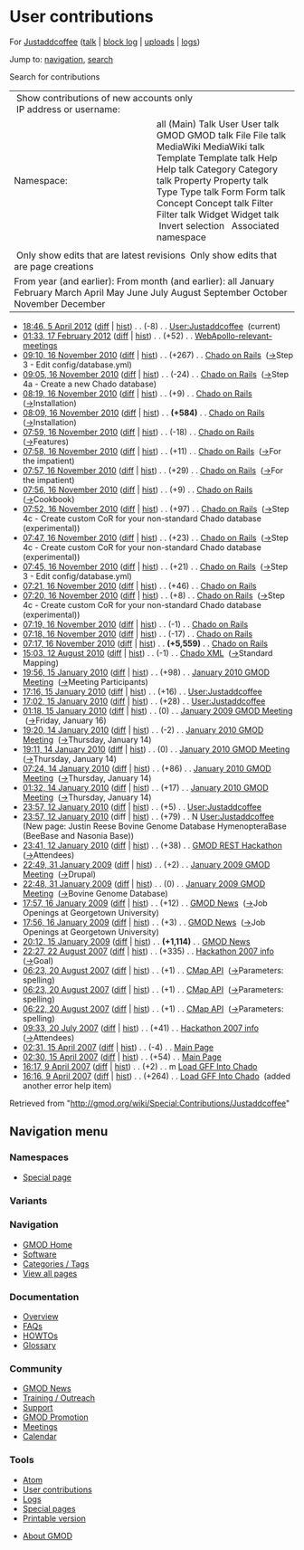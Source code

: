 <div id="mw-page-base" class="noprint">

</div>

<div id="mw-head-base" class="noprint">

</div>

<div id="content" class="mw-body" role="main">

<span id="top"></span>

<div id="mw-js-message" style="display:none;">

</div>



# <span dir="auto">User contributions</span>

<div id="bodyContent">

<div id="contentSub">

For [Justaddcoffee](/wiki/User:Justaddcoffee "User:Justaddcoffee") (<a
href="/mediawiki/index.php?title=User_talk:Justaddcoffee&amp;action=edit&amp;redlink=1"
class="new"
title="User talk:Justaddcoffee (page does not exist)">talk</a> \| [block
log](/mediawiki/index.php?title=Special:Log/block&page=User%3AJustaddcoffee "Special:Log/block")
\|
[uploads](/wiki/Special:ListFiles/Justaddcoffee "Special:ListFiles/Justaddcoffee")
\| [logs](/wiki/Special:Log/Justaddcoffee "Special:Log/Justaddcoffee"))

</div>

<div id="jump-to-nav" class="mw-jump">

Jump to: [navigation](#mw-navigation), [search](#p-search)

</div>

<div id="mw-content-text">

Search for contributions

<table class="mw-contributions-table">
<colgroup>
<col style="width: 50%" />
<col style="width: 50%" />
</colgroup>
<tbody>
<tr class="odd">
<td colspan="2"> Show contributions of new accounts only<br />
 IP address or username:</td>
</tr>
<tr class="even">
<td class="mw-label">Namespace:</td>
<td>all (Main) Talk User User talk GMOD GMOD talk File File talk
MediaWiki MediaWiki talk Template Template talk Help Help talk Category
Category talk Property Property talk Type Type talk Form Form talk
Concept Concept talk Filter Filter talk Widget Widget talk  
 Invert selection 
 Associated namespace </td>
</tr>
<tr class="odd">
<td colspan="2"></td>
</tr>
<tr class="even">
<td colspan="2"> Only show edits that are latest revisions
 Only show edits that are page creations</td>
</tr>
<tr class="odd">
<td colspan="2">From year (and earlier): From month (and earlier): all
January February March April May June July August September October
November December</td>
</tr>
</tbody>
</table>

- <a href="/mediawiki/index.php?title=User:Justaddcoffee&amp;oldid=20111"
  class="mw-changeslist-date" title="User:Justaddcoffee">18:46, 5 April
  2012</a>
  ([diff](/mediawiki/index.php?title=User:Justaddcoffee&diff=prev&oldid=20111 "User:Justaddcoffee")
  \|
  [hist](/mediawiki/index.php?title=User:Justaddcoffee&action=history "User:Justaddcoffee"))
  <span class="mw-changeslist-separator">. .</span>
  <span class="mw-plusminus-neg" dir="ltr"
  title="120 bytes after change">(-8)</span>‎
  <span class="mw-changeslist-separator">. .</span>
  <a href="/wiki/User:Justaddcoffee" class="mw-contributions-title"
  title="User:Justaddcoffee">User:Justaddcoffee</a> ‎
  <span class="mw-uctop">(current)</span>
- <a
  href="/mediawiki/index.php?title=WebApollo-relevant-meetings&amp;oldid=19745"
  class="mw-changeslist-date" title="WebApollo-relevant-meetings">01:33,
  17 February 2012</a>
  ([diff](/mediawiki/index.php?title=WebApollo-relevant-meetings&diff=prev&oldid=19745 "WebApollo-relevant-meetings")
  \|
  [hist](/mediawiki/index.php?title=WebApollo-relevant-meetings&action=history "WebApollo-relevant-meetings"))
  <span class="mw-changeslist-separator">. .</span>
  <span class="mw-plusminus-pos" dir="ltr"
  title="2,110 bytes after change">(+52)</span>‎
  <span class="mw-changeslist-separator">. .</span>
  <a href="/wiki/WebApollo-relevant-meetings"
  class="mw-contributions-title"
  title="WebApollo-relevant-meetings">WebApollo-relevant-meetings</a> ‎
- <a href="/mediawiki/index.php?title=Chado_on_Rails&amp;oldid=15089"
  class="mw-changeslist-date" title="Chado on Rails">09:10, 16 November
  2010</a>
  ([diff](/mediawiki/index.php?title=Chado_on_Rails&diff=prev&oldid=15089 "Chado on Rails")
  \|
  [hist](/mediawiki/index.php?title=Chado_on_Rails&action=history "Chado on Rails"))
  <span class="mw-changeslist-separator">. .</span>
  <span class="mw-plusminus-pos" dir="ltr"
  title="6,872 bytes after change">(+267)</span>‎
  <span class="mw-changeslist-separator">. .</span>
  <a href="/wiki/Chado_on_Rails" class="mw-contributions-title"
  title="Chado on Rails">Chado on Rails</a> ‎
  <span class="comment">([→](/wiki/Chado_on_Rails#Step_3_-_Edit_config.2Fdatabase.yml "Chado on Rails")‎<span dir="auto"><span class="autocomment">Step
  3 - Edit config/database.yml</span></span>)</span>
- <a href="/mediawiki/index.php?title=Chado_on_Rails&amp;oldid=15088"
  class="mw-changeslist-date" title="Chado on Rails">09:05, 16 November
  2010</a>
  ([diff](/mediawiki/index.php?title=Chado_on_Rails&diff=prev&oldid=15088 "Chado on Rails")
  \|
  [hist](/mediawiki/index.php?title=Chado_on_Rails&action=history "Chado on Rails"))
  <span class="mw-changeslist-separator">. .</span>
  <span class="mw-plusminus-neg" dir="ltr"
  title="6,605 bytes after change">(-24)</span>‎
  <span class="mw-changeslist-separator">. .</span>
  <a href="/wiki/Chado_on_Rails" class="mw-contributions-title"
  title="Chado on Rails">Chado on Rails</a> ‎
  <span class="comment">([→](/wiki/Chado_on_Rails#Step_4a_-_Create_a_new_Chado_database "Chado on Rails")‎<span dir="auto"><span class="autocomment">Step
  4a - Create a new Chado database</span></span>)</span>
- <a href="/mediawiki/index.php?title=Chado_on_Rails&amp;oldid=15087"
  class="mw-changeslist-date" title="Chado on Rails">08:19, 16 November
  2010</a>
  ([diff](/mediawiki/index.php?title=Chado_on_Rails&diff=prev&oldid=15087 "Chado on Rails")
  \|
  [hist](/mediawiki/index.php?title=Chado_on_Rails&action=history "Chado on Rails"))
  <span class="mw-changeslist-separator">. .</span>
  <span class="mw-plusminus-pos" dir="ltr"
  title="6,629 bytes after change">(+9)</span>‎
  <span class="mw-changeslist-separator">. .</span>
  <a href="/wiki/Chado_on_Rails" class="mw-contributions-title"
  title="Chado on Rails">Chado on Rails</a> ‎
  <span class="comment">([→](/wiki/Chado_on_Rails#Installation "Chado on Rails")‎<span dir="auto"><span class="autocomment">Installation</span></span>)</span>
- <a href="/mediawiki/index.php?title=Chado_on_Rails&amp;oldid=15086"
  class="mw-changeslist-date" title="Chado on Rails">08:09, 16 November
  2010</a>
  ([diff](/mediawiki/index.php?title=Chado_on_Rails&diff=prev&oldid=15086 "Chado on Rails")
  \|
  [hist](/mediawiki/index.php?title=Chado_on_Rails&action=history "Chado on Rails"))
  <span class="mw-changeslist-separator">. .</span> **(+584)**‎
  <span class="mw-changeslist-separator">. .</span>
  <a href="/wiki/Chado_on_Rails" class="mw-contributions-title"
  title="Chado on Rails">Chado on Rails</a> ‎
  <span class="comment">([→](/wiki/Chado_on_Rails#Installation "Chado on Rails")‎<span dir="auto"><span class="autocomment">Installation</span></span>)</span>
- <a href="/mediawiki/index.php?title=Chado_on_Rails&amp;oldid=15085"
  class="mw-changeslist-date" title="Chado on Rails">07:59, 16 November
  2010</a>
  ([diff](/mediawiki/index.php?title=Chado_on_Rails&diff=prev&oldid=15085 "Chado on Rails")
  \|
  [hist](/mediawiki/index.php?title=Chado_on_Rails&action=history "Chado on Rails"))
  <span class="mw-changeslist-separator">. .</span>
  <span class="mw-plusminus-neg" dir="ltr"
  title="6,036 bytes after change">(-18)</span>‎
  <span class="mw-changeslist-separator">. .</span>
  <a href="/wiki/Chado_on_Rails" class="mw-contributions-title"
  title="Chado on Rails">Chado on Rails</a> ‎
  <span class="comment">([→](/wiki/Chado_on_Rails#Features "Chado on Rails")‎<span dir="auto"><span class="autocomment">Features</span></span>)</span>
- <a href="/mediawiki/index.php?title=Chado_on_Rails&amp;oldid=15084"
  class="mw-changeslist-date" title="Chado on Rails">07:58, 16 November
  2010</a>
  ([diff](/mediawiki/index.php?title=Chado_on_Rails&diff=prev&oldid=15084 "Chado on Rails")
  \|
  [hist](/mediawiki/index.php?title=Chado_on_Rails&action=history "Chado on Rails"))
  <span class="mw-changeslist-separator">. .</span>
  <span class="mw-plusminus-pos" dir="ltr"
  title="6,054 bytes after change">(+11)</span>‎
  <span class="mw-changeslist-separator">. .</span>
  <a href="/wiki/Chado_on_Rails" class="mw-contributions-title"
  title="Chado on Rails">Chado on Rails</a> ‎
  <span class="comment">([→](/wiki/Chado_on_Rails#For_the_impatient "Chado on Rails")‎<span dir="auto"><span class="autocomment">For
  the impatient</span></span>)</span>
- <a href="/mediawiki/index.php?title=Chado_on_Rails&amp;oldid=15083"
  class="mw-changeslist-date" title="Chado on Rails">07:57, 16 November
  2010</a>
  ([diff](/mediawiki/index.php?title=Chado_on_Rails&diff=prev&oldid=15083 "Chado on Rails")
  \|
  [hist](/mediawiki/index.php?title=Chado_on_Rails&action=history "Chado on Rails"))
  <span class="mw-changeslist-separator">. .</span>
  <span class="mw-plusminus-pos" dir="ltr"
  title="6,043 bytes after change">(+29)</span>‎
  <span class="mw-changeslist-separator">. .</span>
  <a href="/wiki/Chado_on_Rails" class="mw-contributions-title"
  title="Chado on Rails">Chado on Rails</a> ‎
  <span class="comment">([→](/wiki/Chado_on_Rails#For_the_impatient "Chado on Rails")‎<span dir="auto"><span class="autocomment">For
  the impatient</span></span>)</span>
- <a href="/mediawiki/index.php?title=Chado_on_Rails&amp;oldid=15082"
  class="mw-changeslist-date" title="Chado on Rails">07:56, 16 November
  2010</a>
  ([diff](/mediawiki/index.php?title=Chado_on_Rails&diff=prev&oldid=15082 "Chado on Rails")
  \|
  [hist](/mediawiki/index.php?title=Chado_on_Rails&action=history "Chado on Rails"))
  <span class="mw-changeslist-separator">. .</span>
  <span class="mw-plusminus-pos" dir="ltr"
  title="6,014 bytes after change">(+9)</span>‎
  <span class="mw-changeslist-separator">. .</span>
  <a href="/wiki/Chado_on_Rails" class="mw-contributions-title"
  title="Chado on Rails">Chado on Rails</a> ‎
  <span class="comment">([→](/wiki/Chado_on_Rails#Cookbook "Chado on Rails")‎<span dir="auto"><span class="autocomment">Cookbook</span></span>)</span>
- <a href="/mediawiki/index.php?title=Chado_on_Rails&amp;oldid=15081"
  class="mw-changeslist-date" title="Chado on Rails">07:52, 16 November
  2010</a>
  ([diff](/mediawiki/index.php?title=Chado_on_Rails&diff=prev&oldid=15081 "Chado on Rails")
  \|
  [hist](/mediawiki/index.php?title=Chado_on_Rails&action=history "Chado on Rails"))
  <span class="mw-changeslist-separator">. .</span>
  <span class="mw-plusminus-pos" dir="ltr"
  title="6,005 bytes after change">(+97)</span>‎
  <span class="mw-changeslist-separator">. .</span>
  <a href="/wiki/Chado_on_Rails" class="mw-contributions-title"
  title="Chado on Rails">Chado on Rails</a> ‎
  <span class="comment">([→](/wiki/Chado_on_Rails#Step_4c_-_Create_custom_CoR_for_your_non-standard_Chado_database_.28experimental.29 "Chado on Rails")‎<span dir="auto"><span class="autocomment">Step
  4c - Create custom CoR for your non-standard Chado database
  (experimental)</span></span>)</span>
- <a href="/mediawiki/index.php?title=Chado_on_Rails&amp;oldid=15080"
  class="mw-changeslist-date" title="Chado on Rails">07:47, 16 November
  2010</a>
  ([diff](/mediawiki/index.php?title=Chado_on_Rails&diff=prev&oldid=15080 "Chado on Rails")
  \|
  [hist](/mediawiki/index.php?title=Chado_on_Rails&action=history "Chado on Rails"))
  <span class="mw-changeslist-separator">. .</span>
  <span class="mw-plusminus-pos" dir="ltr"
  title="5,908 bytes after change">(+23)</span>‎
  <span class="mw-changeslist-separator">. .</span>
  <a href="/wiki/Chado_on_Rails" class="mw-contributions-title"
  title="Chado on Rails">Chado on Rails</a> ‎
  <span class="comment">([→](/wiki/Chado_on_Rails#Step_4c_-_Create_custom_CoR_for_your_non-standard_Chado_database_.28experimental.29 "Chado on Rails")‎<span dir="auto"><span class="autocomment">Step
  4c - Create custom CoR for your non-standard Chado database
  (experimental)</span></span>)</span>
- <a href="/mediawiki/index.php?title=Chado_on_Rails&amp;oldid=15079"
  class="mw-changeslist-date" title="Chado on Rails">07:45, 16 November
  2010</a>
  ([diff](/mediawiki/index.php?title=Chado_on_Rails&diff=prev&oldid=15079 "Chado on Rails")
  \|
  [hist](/mediawiki/index.php?title=Chado_on_Rails&action=history "Chado on Rails"))
  <span class="mw-changeslist-separator">. .</span>
  <span class="mw-plusminus-pos" dir="ltr"
  title="5,885 bytes after change">(+21)</span>‎
  <span class="mw-changeslist-separator">. .</span>
  <a href="/wiki/Chado_on_Rails" class="mw-contributions-title"
  title="Chado on Rails">Chado on Rails</a> ‎
  <span class="comment">([→](/wiki/Chado_on_Rails#Step_3_-_Edit_config.2Fdatabase.yml "Chado on Rails")‎<span dir="auto"><span class="autocomment">Step
  3 - Edit config/database.yml</span></span>)</span>
- <a href="/mediawiki/index.php?title=Chado_on_Rails&amp;oldid=15078"
  class="mw-changeslist-date" title="Chado on Rails">07:21, 16 November
  2010</a>
  ([diff](/mediawiki/index.php?title=Chado_on_Rails&diff=prev&oldid=15078 "Chado on Rails")
  \|
  [hist](/mediawiki/index.php?title=Chado_on_Rails&action=history "Chado on Rails"))
  <span class="mw-changeslist-separator">. .</span>
  <span class="mw-plusminus-pos" dir="ltr"
  title="5,864 bytes after change">(+46)</span>‎
  <span class="mw-changeslist-separator">. .</span>
  <a href="/wiki/Chado_on_Rails" class="mw-contributions-title"
  title="Chado on Rails">Chado on Rails</a> ‎
- <a href="/mediawiki/index.php?title=Chado_on_Rails&amp;oldid=15077"
  class="mw-changeslist-date" title="Chado on Rails">07:20, 16 November
  2010</a>
  ([diff](/mediawiki/index.php?title=Chado_on_Rails&diff=prev&oldid=15077 "Chado on Rails")
  \|
  [hist](/mediawiki/index.php?title=Chado_on_Rails&action=history "Chado on Rails"))
  <span class="mw-changeslist-separator">. .</span>
  <span class="mw-plusminus-pos" dir="ltr"
  title="5,818 bytes after change">(+8)</span>‎
  <span class="mw-changeslist-separator">. .</span>
  <a href="/wiki/Chado_on_Rails" class="mw-contributions-title"
  title="Chado on Rails">Chado on Rails</a> ‎
  <span class="comment">([→](/wiki/Chado_on_Rails#Step_4c_-_Create_custom_CoR_for_your_non-standard_Chado_database_.28experimental.29 "Chado on Rails")‎<span dir="auto"><span class="autocomment">Step
  4c - Create custom CoR for your non-standard Chado database
  (experimental)</span></span>)</span>
- <a href="/mediawiki/index.php?title=Chado_on_Rails&amp;oldid=15076"
  class="mw-changeslist-date" title="Chado on Rails">07:19, 16 November
  2010</a>
  ([diff](/mediawiki/index.php?title=Chado_on_Rails&diff=prev&oldid=15076 "Chado on Rails")
  \|
  [hist](/mediawiki/index.php?title=Chado_on_Rails&action=history "Chado on Rails"))
  <span class="mw-changeslist-separator">. .</span>
  <span class="mw-plusminus-neg" dir="ltr"
  title="5,810 bytes after change">(-1)</span>‎
  <span class="mw-changeslist-separator">. .</span>
  <a href="/wiki/Chado_on_Rails" class="mw-contributions-title"
  title="Chado on Rails">Chado on Rails</a> ‎
- <a href="/mediawiki/index.php?title=Chado_on_Rails&amp;oldid=15075"
  class="mw-changeslist-date" title="Chado on Rails">07:18, 16 November
  2010</a>
  ([diff](/mediawiki/index.php?title=Chado_on_Rails&diff=prev&oldid=15075 "Chado on Rails")
  \|
  [hist](/mediawiki/index.php?title=Chado_on_Rails&action=history "Chado on Rails"))
  <span class="mw-changeslist-separator">. .</span>
  <span class="mw-plusminus-neg" dir="ltr"
  title="5,811 bytes after change">(-17)</span>‎
  <span class="mw-changeslist-separator">. .</span>
  <a href="/wiki/Chado_on_Rails" class="mw-contributions-title"
  title="Chado on Rails">Chado on Rails</a> ‎
- <a href="/mediawiki/index.php?title=Chado_on_Rails&amp;oldid=15074"
  class="mw-changeslist-date" title="Chado on Rails">07:17, 16 November
  2010</a>
  ([diff](/mediawiki/index.php?title=Chado_on_Rails&diff=prev&oldid=15074 "Chado on Rails")
  \|
  [hist](/mediawiki/index.php?title=Chado_on_Rails&action=history "Chado on Rails"))
  <span class="mw-changeslist-separator">. .</span> **(+5,559)**‎
  <span class="mw-changeslist-separator">. .</span>
  <a href="/wiki/Chado_on_Rails" class="mw-contributions-title"
  title="Chado on Rails">Chado on Rails</a> ‎
- <a href="/mediawiki/index.php?title=Chado_XML&amp;oldid=14165"
  class="mw-changeslist-date" title="Chado XML">15:03, 12 August 2010</a>
  ([diff](/mediawiki/index.php?title=Chado_XML&diff=prev&oldid=14165 "Chado XML")
  \|
  [hist](/mediawiki/index.php?title=Chado_XML&action=history "Chado XML"))
  <span class="mw-changeslist-separator">. .</span>
  <span class="mw-plusminus-neg" dir="ltr"
  title="10,220 bytes after change">(-1)</span>‎
  <span class="mw-changeslist-separator">. .</span>
  <a href="/wiki/Chado_XML" class="mw-contributions-title"
  title="Chado XML">Chado XML</a> ‎
  <span class="comment">([→](/wiki/Chado_XML#Standard_Mapping "Chado XML")‎<span dir="auto"><span class="autocomment">Standard
  Mapping</span></span>)</span>
- <a
  href="/mediawiki/index.php?title=January_2010_GMOD_Meeting&amp;oldid=11385"
  class="mw-changeslist-date" title="January 2010 GMOD Meeting">19:56, 15
  January 2010</a>
  ([diff](/mediawiki/index.php?title=January_2010_GMOD_Meeting&diff=prev&oldid=11385 "January 2010 GMOD Meeting")
  \|
  [hist](/mediawiki/index.php?title=January_2010_GMOD_Meeting&action=history "January 2010 GMOD Meeting"))
  <span class="mw-changeslist-separator">. .</span>
  <span class="mw-plusminus-pos" dir="ltr"
  title="18,637 bytes after change">(+98)</span>‎
  <span class="mw-changeslist-separator">. .</span>
  <a href="/wiki/January_2010_GMOD_Meeting" class="mw-contributions-title"
  title="January 2010 GMOD Meeting">January 2010 GMOD Meeting</a> ‎
  <span class="comment">([→](/wiki/January_2010_GMOD_Meeting#Meeting_Participants "January 2010 GMOD Meeting")‎<span dir="auto"><span class="autocomment">Meeting
  Participants</span></span>)</span>
- <a href="/mediawiki/index.php?title=User:Justaddcoffee&amp;oldid=11372"
  class="mw-changeslist-date" title="User:Justaddcoffee">17:16, 15 January
  2010</a>
  ([diff](/mediawiki/index.php?title=User:Justaddcoffee&diff=prev&oldid=11372 "User:Justaddcoffee")
  \|
  [hist](/mediawiki/index.php?title=User:Justaddcoffee&action=history "User:Justaddcoffee"))
  <span class="mw-changeslist-separator">. .</span>
  <span class="mw-plusminus-pos" dir="ltr"
  title="128 bytes after change">(+16)</span>‎
  <span class="mw-changeslist-separator">. .</span>
  <a href="/wiki/User:Justaddcoffee" class="mw-contributions-title"
  title="User:Justaddcoffee">User:Justaddcoffee</a> ‎
- <a href="/mediawiki/index.php?title=User:Justaddcoffee&amp;oldid=11371"
  class="mw-changeslist-date" title="User:Justaddcoffee">17:02, 15 January
  2010</a>
  ([diff](/mediawiki/index.php?title=User:Justaddcoffee&diff=prev&oldid=11371 "User:Justaddcoffee")
  \|
  [hist](/mediawiki/index.php?title=User:Justaddcoffee&action=history "User:Justaddcoffee"))
  <span class="mw-changeslist-separator">. .</span>
  <span class="mw-plusminus-pos" dir="ltr"
  title="112 bytes after change">(+28)</span>‎
  <span class="mw-changeslist-separator">. .</span>
  <a href="/wiki/User:Justaddcoffee" class="mw-contributions-title"
  title="User:Justaddcoffee">User:Justaddcoffee</a> ‎
- <a
  href="/mediawiki/index.php?title=January_2009_GMOD_Meeting&amp;oldid=11341"
  class="mw-changeslist-date" title="January 2009 GMOD Meeting">01:18, 15
  January 2010</a>
  ([diff](/mediawiki/index.php?title=January_2009_GMOD_Meeting&diff=prev&oldid=11341 "January 2009 GMOD Meeting")
  \|
  [hist](/mediawiki/index.php?title=January_2009_GMOD_Meeting&action=history "January 2009 GMOD Meeting"))
  <span class="mw-changeslist-separator">. .</span>
  <span class="mw-plusminus-null" dir="ltr"
  title="51,596 bytes after change">(0)</span>‎
  <span class="mw-changeslist-separator">. .</span>
  <a href="/wiki/January_2009_GMOD_Meeting" class="mw-contributions-title"
  title="January 2009 GMOD Meeting">January 2009 GMOD Meeting</a> ‎
  <span class="comment">([→](/wiki/January_2009_GMOD_Meeting#Friday.2C_January_16 "January 2009 GMOD Meeting")‎<span dir="auto"><span class="autocomment">Friday,
  January 16</span></span>)</span>
- <a
  href="/mediawiki/index.php?title=January_2010_GMOD_Meeting&amp;oldid=11325"
  class="mw-changeslist-date" title="January 2010 GMOD Meeting">19:20, 14
  January 2010</a>
  ([diff](/mediawiki/index.php?title=January_2010_GMOD_Meeting&diff=prev&oldid=11325 "January 2010 GMOD Meeting")
  \|
  [hist](/mediawiki/index.php?title=January_2010_GMOD_Meeting&action=history "January 2010 GMOD Meeting"))
  <span class="mw-changeslist-separator">. .</span>
  <span class="mw-plusminus-neg" dir="ltr"
  title="17,534 bytes after change">(-2)</span>‎
  <span class="mw-changeslist-separator">. .</span>
  <a href="/wiki/January_2010_GMOD_Meeting" class="mw-contributions-title"
  title="January 2010 GMOD Meeting">January 2010 GMOD Meeting</a> ‎
  <span class="comment">([→](/wiki/January_2010_GMOD_Meeting#Thursday.2C_January_14 "January 2010 GMOD Meeting")‎<span dir="auto"><span class="autocomment">Thursday,
  January 14</span></span>)</span>
- <a
  href="/mediawiki/index.php?title=January_2010_GMOD_Meeting&amp;oldid=11324"
  class="mw-changeslist-date" title="January 2010 GMOD Meeting">19:11, 14
  January 2010</a>
  ([diff](/mediawiki/index.php?title=January_2010_GMOD_Meeting&diff=prev&oldid=11324 "January 2010 GMOD Meeting")
  \|
  [hist](/mediawiki/index.php?title=January_2010_GMOD_Meeting&action=history "January 2010 GMOD Meeting"))
  <span class="mw-changeslist-separator">. .</span>
  <span class="mw-plusminus-null" dir="ltr"
  title="17,536 bytes after change">(0)</span>‎
  <span class="mw-changeslist-separator">. .</span>
  <a href="/wiki/January_2010_GMOD_Meeting" class="mw-contributions-title"
  title="January 2010 GMOD Meeting">January 2010 GMOD Meeting</a> ‎
  <span class="comment">([→](/wiki/January_2010_GMOD_Meeting#Thursday.2C_January_14 "January 2010 GMOD Meeting")‎<span dir="auto"><span class="autocomment">Thursday,
  January 14</span></span>)</span>
- <a
  href="/mediawiki/index.php?title=January_2010_GMOD_Meeting&amp;oldid=11321"
  class="mw-changeslist-date" title="January 2010 GMOD Meeting">07:24, 14
  January 2010</a>
  ([diff](/mediawiki/index.php?title=January_2010_GMOD_Meeting&diff=prev&oldid=11321 "January 2010 GMOD Meeting")
  \|
  [hist](/mediawiki/index.php?title=January_2010_GMOD_Meeting&action=history "January 2010 GMOD Meeting"))
  <span class="mw-changeslist-separator">. .</span>
  <span class="mw-plusminus-pos" dir="ltr"
  title="17,536 bytes after change">(+86)</span>‎
  <span class="mw-changeslist-separator">. .</span>
  <a href="/wiki/January_2010_GMOD_Meeting" class="mw-contributions-title"
  title="January 2010 GMOD Meeting">January 2010 GMOD Meeting</a> ‎
  <span class="comment">([→](/wiki/January_2010_GMOD_Meeting#Thursday.2C_January_14 "January 2010 GMOD Meeting")‎<span dir="auto"><span class="autocomment">Thursday,
  January 14</span></span>)</span>
- <a
  href="/mediawiki/index.php?title=January_2010_GMOD_Meeting&amp;oldid=11315"
  class="mw-changeslist-date" title="January 2010 GMOD Meeting">01:32, 14
  January 2010</a>
  ([diff](/mediawiki/index.php?title=January_2010_GMOD_Meeting&diff=prev&oldid=11315 "January 2010 GMOD Meeting")
  \|
  [hist](/mediawiki/index.php?title=January_2010_GMOD_Meeting&action=history "January 2010 GMOD Meeting"))
  <span class="mw-changeslist-separator">. .</span>
  <span class="mw-plusminus-pos" dir="ltr"
  title="17,413 bytes after change">(+17)</span>‎
  <span class="mw-changeslist-separator">. .</span>
  <a href="/wiki/January_2010_GMOD_Meeting" class="mw-contributions-title"
  title="January 2010 GMOD Meeting">January 2010 GMOD Meeting</a> ‎
  <span class="comment">([→](/wiki/January_2010_GMOD_Meeting#Thursday.2C_January_14 "January 2010 GMOD Meeting")‎<span dir="auto"><span class="autocomment">Thursday,
  January 14</span></span>)</span>
- <a href="/mediawiki/index.php?title=User:Justaddcoffee&amp;oldid=11257"
  class="mw-changeslist-date" title="User:Justaddcoffee">23:57, 12 January
  2010</a>
  ([diff](/mediawiki/index.php?title=User:Justaddcoffee&diff=prev&oldid=11257 "User:Justaddcoffee")
  \|
  [hist](/mediawiki/index.php?title=User:Justaddcoffee&action=history "User:Justaddcoffee"))
  <span class="mw-changeslist-separator">. .</span>
  <span class="mw-plusminus-pos" dir="ltr"
  title="84 bytes after change">(+5)</span>‎
  <span class="mw-changeslist-separator">. .</span>
  <a href="/wiki/User:Justaddcoffee" class="mw-contributions-title"
  title="User:Justaddcoffee">User:Justaddcoffee</a> ‎
- <a href="/mediawiki/index.php?title=User:Justaddcoffee&amp;oldid=11256"
  class="mw-changeslist-date" title="User:Justaddcoffee">23:57, 12 January
  2010</a> (diff \|
  [hist](/mediawiki/index.php?title=User:Justaddcoffee&action=history "User:Justaddcoffee"))
  <span class="mw-changeslist-separator">. .</span>
  <span class="mw-plusminus-pos" dir="ltr"
  title="79 bytes after change">(+79)</span>‎
  <span class="mw-changeslist-separator">. .</span> N
  <a href="/wiki/User:Justaddcoffee" class="mw-contributions-title"
  title="User:Justaddcoffee">User:Justaddcoffee</a> ‎
  <span class="comment">(New page: Justin Reese Bovine Genome Database
  HymenopteraBase (BeeBase and Nasonia Base))</span>
- <a href="/mediawiki/index.php?title=GMOD_REST_Hackathon&amp;oldid=11255"
  class="mw-changeslist-date" title="GMOD REST Hackathon">23:41, 12
  January 2010</a>
  ([diff](/mediawiki/index.php?title=GMOD_REST_Hackathon&diff=prev&oldid=11255 "GMOD REST Hackathon")
  \|
  [hist](/mediawiki/index.php?title=GMOD_REST_Hackathon&action=history "GMOD REST Hackathon"))
  <span class="mw-changeslist-separator">. .</span>
  <span class="mw-plusminus-pos" dir="ltr"
  title="1,272 bytes after change">(+38)</span>‎
  <span class="mw-changeslist-separator">. .</span>
  <a href="/wiki/GMOD_REST_Hackathon" class="mw-contributions-title"
  title="GMOD REST Hackathon">GMOD REST Hackathon</a> ‎
  <span class="comment">([→](/wiki/GMOD_REST_Hackathon#Attendees "GMOD REST Hackathon")‎<span dir="auto"><span class="autocomment">Attendees</span></span>)</span>
- <a
  href="/mediawiki/index.php?title=January_2009_GMOD_Meeting&amp;oldid=7477"
  class="mw-changeslist-date" title="January 2009 GMOD Meeting">22:49, 31
  January 2009</a>
  ([diff](/mediawiki/index.php?title=January_2009_GMOD_Meeting&diff=prev&oldid=7477 "January 2009 GMOD Meeting")
  \|
  [hist](/mediawiki/index.php?title=January_2009_GMOD_Meeting&action=history "January 2009 GMOD Meeting"))
  <span class="mw-changeslist-separator">. .</span>
  <span class="mw-plusminus-pos" dir="ltr"
  title="46,577 bytes after change">(+2)</span>‎
  <span class="mw-changeslist-separator">. .</span>
  <a href="/wiki/January_2009_GMOD_Meeting" class="mw-contributions-title"
  title="January 2009 GMOD Meeting">January 2009 GMOD Meeting</a> ‎
  <span class="comment">([→](/wiki/January_2009_GMOD_Meeting#Drupal "January 2009 GMOD Meeting")‎<span dir="auto"><span class="autocomment">Drupal</span></span>)</span>
- <a
  href="/mediawiki/index.php?title=January_2009_GMOD_Meeting&amp;oldid=7476"
  class="mw-changeslist-date" title="January 2009 GMOD Meeting">22:48, 31
  January 2009</a>
  ([diff](/mediawiki/index.php?title=January_2009_GMOD_Meeting&diff=prev&oldid=7476 "January 2009 GMOD Meeting")
  \|
  [hist](/mediawiki/index.php?title=January_2009_GMOD_Meeting&action=history "January 2009 GMOD Meeting"))
  <span class="mw-changeslist-separator">. .</span>
  <span class="mw-plusminus-null" dir="ltr"
  title="46,575 bytes after change">(0)</span>‎
  <span class="mw-changeslist-separator">. .</span>
  <a href="/wiki/January_2009_GMOD_Meeting" class="mw-contributions-title"
  title="January 2009 GMOD Meeting">January 2009 GMOD Meeting</a> ‎
  <span class="comment">([→](/wiki/January_2009_GMOD_Meeting#Bovine_Genome_Database "January 2009 GMOD Meeting")‎<span dir="auto"><span class="autocomment">Bovine
  Genome Database</span></span>)</span>
- <a href="/mediawiki/index.php?title=GMOD_News&amp;oldid=7202"
  class="mw-changeslist-date" title="GMOD News">17:57, 16 January 2009</a>
  ([diff](/mediawiki/index.php?title=GMOD_News&diff=prev&oldid=7202 "GMOD News")
  \|
  [hist](/mediawiki/index.php?title=GMOD_News&action=history "GMOD News"))
  <span class="mw-changeslist-separator">. .</span>
  <span class="mw-plusminus-pos" dir="ltr"
  title="28,617 bytes after change">(+12)</span>‎
  <span class="mw-changeslist-separator">. .</span>
  <a href="/wiki/GMOD_News" class="mw-contributions-title"
  title="GMOD News">GMOD News</a> ‎
  <span class="comment">([→](/wiki/GMOD_News#Job_Openings_at_Georgetown_University "GMOD News")‎<span dir="auto"><span class="autocomment">Job
  Openings at Georgetown University</span></span>)</span>
- <a href="/mediawiki/index.php?title=GMOD_News&amp;oldid=7201"
  class="mw-changeslist-date" title="GMOD News">17:56, 16 January 2009</a>
  ([diff](/mediawiki/index.php?title=GMOD_News&diff=prev&oldid=7201 "GMOD News")
  \|
  [hist](/mediawiki/index.php?title=GMOD_News&action=history "GMOD News"))
  <span class="mw-changeslist-separator">. .</span>
  <span class="mw-plusminus-pos" dir="ltr"
  title="28,605 bytes after change">(+3)</span>‎
  <span class="mw-changeslist-separator">. .</span>
  <a href="/wiki/GMOD_News" class="mw-contributions-title"
  title="GMOD News">GMOD News</a> ‎
  <span class="comment">([→](/wiki/GMOD_News#Job_Openings_at_Georgetown_University "GMOD News")‎<span dir="auto"><span class="autocomment">Job
  Openings at Georgetown University</span></span>)</span>
- <a href="/mediawiki/index.php?title=GMOD_News&amp;oldid=7150"
  class="mw-changeslist-date" title="GMOD News">20:12, 15 January 2009</a>
  ([diff](/mediawiki/index.php?title=GMOD_News&diff=prev&oldid=7150 "GMOD News")
  \|
  [hist](/mediawiki/index.php?title=GMOD_News&action=history "GMOD News"))
  <span class="mw-changeslist-separator">. .</span> **(+1,114)**‎
  <span class="mw-changeslist-separator">. .</span>
  <a href="/wiki/GMOD_News" class="mw-contributions-title"
  title="GMOD News">GMOD News</a> ‎
- <a href="/mediawiki/index.php?title=Hackathon_2007_info&amp;oldid=2940"
  class="mw-changeslist-date" title="Hackathon 2007 info">22:27, 22 August
  2007</a>
  ([diff](/mediawiki/index.php?title=Hackathon_2007_info&diff=prev&oldid=2940 "Hackathon 2007 info")
  \|
  [hist](/mediawiki/index.php?title=Hackathon_2007_info&action=history "Hackathon 2007 info"))
  <span class="mw-changeslist-separator">. .</span>
  <span class="mw-plusminus-pos" dir="ltr"
  title="9,648 bytes after change">(+335)</span>‎
  <span class="mw-changeslist-separator">. .</span>
  <a href="/wiki/Hackathon_2007_info" class="mw-contributions-title"
  title="Hackathon 2007 info">Hackathon 2007 info</a> ‎
  <span class="comment">([→](/wiki/Hackathon_2007_info#Goal "Hackathon 2007 info")‎<span dir="auto"><span class="autocomment">Goal</span></span>)</span>
- <a href="/mediawiki/index.php?title=CMap_API&amp;oldid=2928"
  class="mw-changeslist-date" title="CMap API">06:23, 20 August 2007</a>
  ([diff](/mediawiki/index.php?title=CMap_API&diff=prev&oldid=2928 "CMap API")
  \|
  [hist](/mediawiki/index.php?title=CMap_API&action=history "CMap API"))
  <span class="mw-changeslist-separator">. .</span>
  <span class="mw-plusminus-pos" dir="ltr"
  title="28,869 bytes after change">(+1)</span>‎
  <span class="mw-changeslist-separator">. .</span>
  <a href="/wiki/CMap_API" class="mw-contributions-title"
  title="CMap API">CMap API</a> ‎
  <span class="comment">([→](/wiki/CMap_API#Parameters "CMap API")‎<span dir="auto"><span class="autocomment">Parameters:
  </span> spelling</span>)</span>
- <a href="/mediawiki/index.php?title=CMap_API&amp;oldid=2927"
  class="mw-changeslist-date" title="CMap API">06:23, 20 August 2007</a>
  ([diff](/mediawiki/index.php?title=CMap_API&diff=prev&oldid=2927 "CMap API")
  \|
  [hist](/mediawiki/index.php?title=CMap_API&action=history "CMap API"))
  <span class="mw-changeslist-separator">. .</span>
  <span class="mw-plusminus-pos" dir="ltr"
  title="28,868 bytes after change">(+1)</span>‎
  <span class="mw-changeslist-separator">. .</span>
  <a href="/wiki/CMap_API" class="mw-contributions-title"
  title="CMap API">CMap API</a> ‎
  <span class="comment">([→](/wiki/CMap_API#Parameters "CMap API")‎<span dir="auto"><span class="autocomment">Parameters:
  </span> spelling</span>)</span>
- <a href="/mediawiki/index.php?title=CMap_API&amp;oldid=2926"
  class="mw-changeslist-date" title="CMap API">06:22, 20 August 2007</a>
  ([diff](/mediawiki/index.php?title=CMap_API&diff=prev&oldid=2926 "CMap API")
  \|
  [hist](/mediawiki/index.php?title=CMap_API&action=history "CMap API"))
  <span class="mw-changeslist-separator">. .</span>
  <span class="mw-plusminus-pos" dir="ltr"
  title="28,867 bytes after change">(+1)</span>‎
  <span class="mw-changeslist-separator">. .</span>
  <a href="/wiki/CMap_API" class="mw-contributions-title"
  title="CMap API">CMap API</a> ‎
  <span class="comment">([→](/wiki/CMap_API#Parameters "CMap API")‎<span dir="auto"><span class="autocomment">Parameters:
  </span> spelling</span>)</span>
- <a href="/mediawiki/index.php?title=Hackathon_2007_info&amp;oldid=2831"
  class="mw-changeslist-date" title="Hackathon 2007 info">09:33, 20 July
  2007</a>
  ([diff](/mediawiki/index.php?title=Hackathon_2007_info&diff=prev&oldid=2831 "Hackathon 2007 info")
  \|
  [hist](/mediawiki/index.php?title=Hackathon_2007_info&action=history "Hackathon 2007 info"))
  <span class="mw-changeslist-separator">. .</span>
  <span class="mw-plusminus-pos" dir="ltr"
  title="3,966 bytes after change">(+41)</span>‎
  <span class="mw-changeslist-separator">. .</span>
  <a href="/wiki/Hackathon_2007_info" class="mw-contributions-title"
  title="Hackathon 2007 info">Hackathon 2007 info</a> ‎
  <span class="comment">([→](/wiki/Hackathon_2007_info#Attendees "Hackathon 2007 info")‎<span dir="auto"><span class="autocomment">Attendees</span></span>)</span>
- <a href="/mediawiki/index.php?title=Main_Page&amp;oldid=2371"
  class="mw-changeslist-date" title="Main Page">02:31, 15 April 2007</a>
  ([diff](/mediawiki/index.php?title=Main_Page&diff=prev&oldid=2371 "Main Page")
  \|
  [hist](/mediawiki/index.php?title=Main_Page&action=history "Main Page"))
  <span class="mw-changeslist-separator">. .</span>
  <span class="mw-plusminus-neg" dir="ltr"
  title="2,410 bytes after change">(-4)</span>‎
  <span class="mw-changeslist-separator">. .</span>
  <a href="/wiki/Main_Page" class="mw-contributions-title"
  title="Main Page">Main Page</a> ‎
- <a href="/mediawiki/index.php?title=Main_Page&amp;oldid=2370"
  class="mw-changeslist-date" title="Main Page">02:30, 15 April 2007</a>
  ([diff](/mediawiki/index.php?title=Main_Page&diff=prev&oldid=2370 "Main Page")
  \|
  [hist](/mediawiki/index.php?title=Main_Page&action=history "Main Page"))
  <span class="mw-changeslist-separator">. .</span>
  <span class="mw-plusminus-pos" dir="ltr"
  title="2,414 bytes after change">(+54)</span>‎
  <span class="mw-changeslist-separator">. .</span>
  <a href="/wiki/Main_Page" class="mw-contributions-title"
  title="Main Page">Main Page</a> ‎
- <a href="/mediawiki/index.php?title=Load_GFF_Into_Chado&amp;oldid=2281"
  class="mw-changeslist-date" title="Load GFF Into Chado">16:17, 9 April
  2007</a>
  ([diff](/mediawiki/index.php?title=Load_GFF_Into_Chado&diff=prev&oldid=2281 "Load GFF Into Chado")
  \|
  [hist](/mediawiki/index.php?title=Load_GFF_Into_Chado&action=history "Load GFF Into Chado"))
  <span class="mw-changeslist-separator">. .</span>
  <span class="mw-plusminus-pos" dir="ltr"
  title="6,514 bytes after change">(+2)</span>‎
  <span class="mw-changeslist-separator">. .</span> m
  <a href="/wiki/Load_GFF_Into_Chado" class="mw-contributions-title"
  title="Load GFF Into Chado">Load GFF Into Chado</a> ‎
- <a href="/mediawiki/index.php?title=Load_GFF_Into_Chado&amp;oldid=2280"
  class="mw-changeslist-date" title="Load GFF Into Chado">16:16, 9 April
  2007</a>
  ([diff](/mediawiki/index.php?title=Load_GFF_Into_Chado&diff=prev&oldid=2280 "Load GFF Into Chado")
  \|
  [hist](/mediawiki/index.php?title=Load_GFF_Into_Chado&action=history "Load GFF Into Chado"))
  <span class="mw-changeslist-separator">. .</span>
  <span class="mw-plusminus-pos" dir="ltr"
  title="6,512 bytes after change">(+264)</span>‎
  <span class="mw-changeslist-separator">. .</span>
  <a href="/wiki/Load_GFF_Into_Chado" class="mw-contributions-title"
  title="Load GFF Into Chado">Load GFF Into Chado</a> ‎
  <span class="comment">(added another error help item)</span>

</div>

<div class="printfooter">

Retrieved from
"<http://gmod.org/wiki/Special:Contributions/Justaddcoffee>"

</div>

<div id="catlinks" class="catlinks catlinks-allhidden">

</div>

<div class="visualClear">

</div>

</div>

</div>

<div id="mw-navigation">

## Navigation menu

<div id="mw-head">



<div id="left-navigation">

<div id="p-namespaces" class="vectorTabs" role="navigation"
aria-labelledby="p-namespaces-label">

### Namespaces

- <span id="ca-nstab-special">[Special
  page](/wiki/Special:Contributions/Justaddcoffee "This is a special page, you cannot edit the page itself")</span>

</div>

<div id="p-variants" class="vectorMenu emptyPortlet" role="navigation"
aria-labelledby="p-variants-label">

### 

### Variants[](#)

<div class="menu">

</div>

</div>

</div>





</div>



</div>

</div>

</div>

<div id="mw-panel">

<div id="p-logo" role="banner">

<a href="/wiki/Main_Page"
style="background-image: url(http://gmod.org/images/GMOD-cogs.png);"
title="Visit the main page"></a>

</div>

<div id="p-Navigation" class="portal" role="navigation"
aria-labelledby="p-Navigation-label">

### Navigation

<div class="body">

- <span id="n-GMOD-Home">[GMOD Home](/wiki/Main_Page)</span>
- <span id="n-Software">[Software](/wiki/GMOD_Components)</span>
- <span id="n-Categories-.2F-Tags">[Categories /
  Tags](/wiki/Categories)</span>
- <span id="n-View-all-pages">[View all
  pages](/wiki/Special:AllPages)</span>

</div>

</div>

<div id="p-Documentation" class="portal" role="navigation"
aria-labelledby="p-Documentation-label">

### Documentation

<div class="body">

- <span id="n-Overview">[Overview](/wiki/Overview)</span>
- <span id="n-FAQs">[FAQs](/wiki/Category:FAQ)</span>
- <span id="n-HOWTOs">[HOWTOs](/wiki/Category:HOWTO)</span>
- <span id="n-Glossary">[Glossary](/wiki/Glossary)</span>

</div>

</div>

<div id="p-Community" class="portal" role="navigation"
aria-labelledby="p-Community-label">

### Community

<div class="body">

- <span id="n-GMOD-News">[GMOD News](/wiki/GMOD_News)</span>
- <span id="n-Training-.2F-Outreach">[Training /
  Outreach](/wiki/Training_and_Outreach)</span>
- <span id="n-Support">[Support](/wiki/Support)</span>
- <span id="n-GMOD-Promotion">[GMOD
  Promotion](/wiki/GMOD_Promotion)</span>
- <span id="n-Meetings">[Meetings](/wiki/Meetings)</span>
- <span id="n-Calendar">[Calendar](/wiki/Calendar)</span>

</div>

</div>

<div id="p-tb" class="portal" role="navigation"
aria-labelledby="p-tb-label">

### Tools

<div class="body">

- <span id="feedlinks"><a
  href="http://gmod.org/mediawiki/index.php?title=Special:Contributions/Justaddcoffee&amp;feed=atom"
  id="feed-atom" class="feedlink" rel="alternate"
  type="application/atom+xml" title="Atom feed for this page">Atom</a></span>
- <span id="t-contributions">[User
  contributions](/wiki/Special:Contributions/Justaddcoffee "A list of contributions of this user")</span>
- <span id="t-log">[Logs](/wiki/Special:Log/Justaddcoffee)</span>
- <span id="t-specialpages"><a href="/wiki/Special:SpecialPages" accesskey="q"
  title="A list of all special pages [q]">Special pages</a></span>
- <span id="t-print"><a
  href="/mediawiki/index.php?title=Special:Contributions/Justaddcoffee&amp;printable=yes"
  rel="alternate" accesskey="p"
  title="Printable version of this page [p]">Printable version</a></span>

</div>

</div>

</div>

</div>

<div id="footer" role="contentinfo">

- <span id="footer-places-about">[About
  GMOD](/wiki/GMOD:About "GMOD:About")</span>

<!-- -->






</div>
